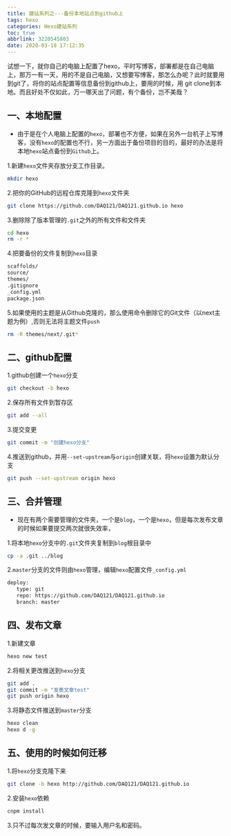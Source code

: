 ```yaml
---
title: 建站系列之---备份本地站点到github上
tags: hexo
categories: Hexo建站系列
toc: true
abbrlink: 3220545803
date: 2020-03-18 17:12:35
---
```

试想一下，就你自己的电脑上配置了hexo，平时写博客，部署都是在自己电脑上，那万一有一天，用的不是自己电脑，又想要写博客，那怎么办呢？此时就要用到git了，将你的站点配置等信息备份到github上，要用的时候，用 git clone到本地。而且好处不仅如此，万一哪天出了问题，有个备份，岂不美哉？
<!--more-->
## 一、本地配置
- 由于是在个人电脑上配置的`hexo`，部署也不方便，如果在另外一台机子上写博客，没有`hexo`的配置也不行，另一方面出于备份项目的目的，最好的办法是将本地`hexo`站点备份到`Github`上。

1.新建`hexo`文件夹存放分支工作目录。


```bash
mkdir hexo
```

2.把你的GitHub的远程仓库克隆到`hexo`文件夹

```bash
git clone https://github.com/DAQ121/DAQ121.github.io hexo
```

3.删除除了版本管理的`.git`之外的所有文件和文件夹

```bash
cd hexo
rm -r *
```

4.把要备份的文件复制到`hexo`目录

```bash
scaffolds/
source/
themes/
.gitignore
_config.yml
package.json
```

5.如果使用的主题是从Github克隆的，那么使用命令删除它的Git文件（以next主题为例）,否则无法将主题文件`push`
```bash
rm -R themes/next/.git*
```

## 二、github配置
1.github创建一个`hexo`分支 


```bash
git checkout -b hexo
```
2.保存所有文件到暂存区

```bash
git add --all
```
3.提交变更

```bash
git commit -m "创建hexo分支"
```
4.推送到github，并用`--set-upstream`与`origin`创建关联，将`hexo`设置为默认分支
```bash
git push --set-upstream origin hexo
```

## 三、合并管理
- 现在有两个需要管理的文件夹，一个是`blog`，一个是`hexo`，但是每次发布文章的时候如果要提交两次就很失效率，


1.将本地`hexo`分支中的`.git`文件夹复制到`blog`根目录中

```bash
cp -a .git ../blog
```
2.`master`分支的文件则由`hexo`管理，编辑`hexo`配置文件`_config.yml`
```bash
deploy:
   type: git
   repo: https://github.com/DAQ121/DAQ121.github.io
   branch: master
```
## 四、发布文章
1.新建文章

```bash
hexo new test
```
2.将相关更改推送到`hexo`分支

```bash
git add .
git commit -m "发表文章test"
git push origin hexo
```
3.将静态文件推送到`master`分支

```bash
hexo clean 
hexo d -g
```
## 五、使用的时候如何迁移
1.将`hexo`分支克隆下来

```bash
git clone -b hexo http://github.com/DAQ121/DAQ121.github.io
```
2.安装`hexo`依赖

```bash
cnpm install
```
3.只不过每次发文章的时候，要输入用户名和密码。

